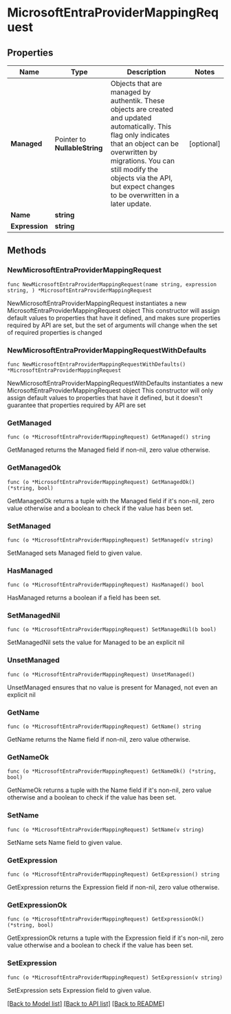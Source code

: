 # MicrosoftEntraProviderMappingRequest

## Properties

Name | Type | Description | Notes
------------ | ------------- | ------------- | -------------
**Managed** | Pointer to **NullableString** | Objects that are managed by authentik. These objects are created and updated automatically. This flag only indicates that an object can be overwritten by migrations. You can still modify the objects via the API, but expect changes to be overwritten in a later update. | [optional] 
**Name** | **string** |  | 
**Expression** | **string** |  | 

## Methods

### NewMicrosoftEntraProviderMappingRequest

`func NewMicrosoftEntraProviderMappingRequest(name string, expression string, ) *MicrosoftEntraProviderMappingRequest`

NewMicrosoftEntraProviderMappingRequest instantiates a new MicrosoftEntraProviderMappingRequest object
This constructor will assign default values to properties that have it defined,
and makes sure properties required by API are set, but the set of arguments
will change when the set of required properties is changed

### NewMicrosoftEntraProviderMappingRequestWithDefaults

`func NewMicrosoftEntraProviderMappingRequestWithDefaults() *MicrosoftEntraProviderMappingRequest`

NewMicrosoftEntraProviderMappingRequestWithDefaults instantiates a new MicrosoftEntraProviderMappingRequest object
This constructor will only assign default values to properties that have it defined,
but it doesn't guarantee that properties required by API are set

### GetManaged

`func (o *MicrosoftEntraProviderMappingRequest) GetManaged() string`

GetManaged returns the Managed field if non-nil, zero value otherwise.

### GetManagedOk

`func (o *MicrosoftEntraProviderMappingRequest) GetManagedOk() (*string, bool)`

GetManagedOk returns a tuple with the Managed field if it's non-nil, zero value otherwise
and a boolean to check if the value has been set.

### SetManaged

`func (o *MicrosoftEntraProviderMappingRequest) SetManaged(v string)`

SetManaged sets Managed field to given value.

### HasManaged

`func (o *MicrosoftEntraProviderMappingRequest) HasManaged() bool`

HasManaged returns a boolean if a field has been set.

### SetManagedNil

`func (o *MicrosoftEntraProviderMappingRequest) SetManagedNil(b bool)`

 SetManagedNil sets the value for Managed to be an explicit nil

### UnsetManaged
`func (o *MicrosoftEntraProviderMappingRequest) UnsetManaged()`

UnsetManaged ensures that no value is present for Managed, not even an explicit nil
### GetName

`func (o *MicrosoftEntraProviderMappingRequest) GetName() string`

GetName returns the Name field if non-nil, zero value otherwise.

### GetNameOk

`func (o *MicrosoftEntraProviderMappingRequest) GetNameOk() (*string, bool)`

GetNameOk returns a tuple with the Name field if it's non-nil, zero value otherwise
and a boolean to check if the value has been set.

### SetName

`func (o *MicrosoftEntraProviderMappingRequest) SetName(v string)`

SetName sets Name field to given value.


### GetExpression

`func (o *MicrosoftEntraProviderMappingRequest) GetExpression() string`

GetExpression returns the Expression field if non-nil, zero value otherwise.

### GetExpressionOk

`func (o *MicrosoftEntraProviderMappingRequest) GetExpressionOk() (*string, bool)`

GetExpressionOk returns a tuple with the Expression field if it's non-nil, zero value otherwise
and a boolean to check if the value has been set.

### SetExpression

`func (o *MicrosoftEntraProviderMappingRequest) SetExpression(v string)`

SetExpression sets Expression field to given value.



[[Back to Model list]](../README.md#documentation-for-models) [[Back to API list]](../README.md#documentation-for-api-endpoints) [[Back to README]](../README.md)


